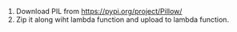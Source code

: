 1. Download PIL from https://pypi.org/project/Pillow/
2. Zip it along wiht lambda function and upload to lambda function.
